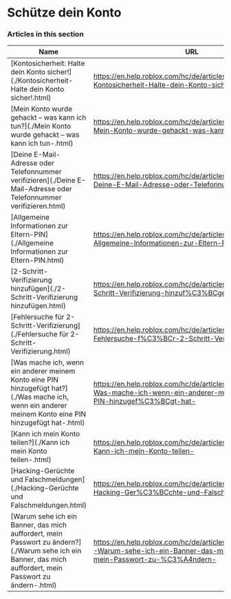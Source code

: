 # Schütze dein Konto  
### Articles in this section
Name|URL
-|-
[Kontosicherheit: Halte dein Konto sicher!](./Kontosicherheit- Halte dein Konto sicher!.html) |https://en.help.roblox.com/hc/de/articles/203313380-Kontosicherheit-Halte-dein-Konto-sicher-
[Mein Konto wurde gehackt – was kann ich tun?](./Mein Konto wurde gehackt – was kann ich tun-.html) |https://en.help.roblox.com/hc/de/articles/203313390-Mein-Konto-wurde-gehackt-was-kann-ich-tun-
[Deine E-Mail-Adresse oder Telefonnummer verifizieren](./Deine E-Mail-Adresse oder Telefonnummer verifizieren.html) |https://en.help.roblox.com/hc/de/articles/203313350-Deine-E-Mail-Adresse-oder-Telefonnummer-verifizieren
[Allgemeine Informationen zur Eltern-PIN](./Allgemeine Informationen zur Eltern-PIN.html) |https://en.help.roblox.com/hc/de/articles/360000239523-Allgemeine-Informationen-zur-Eltern-PIN
[2-Schritt-Verifizierung hinzufügen](./2-Schritt-Verifizierung hinzufügen.html) |https://en.help.roblox.com/hc/de/articles/212459863-2-Schritt-Verifizierung-hinzuf%C3%BCgen
[Fehlersuche für 2-Schritt-Verifizierung](./Fehlersuche für 2-Schritt-Verifizierung.html) |https://en.help.roblox.com/hc/de/articles/360000350706-Fehlersuche-f%C3%BCr-2-Schritt-Verifizierung
[Was mache ich, wenn ein anderer meinem Konto eine PIN hinzugefügt hat?](./Was mache ich, wenn ein anderer meinem Konto eine PIN hinzugefügt hat-.html) |https://en.help.roblox.com/hc/de/articles/360031316752-Was-mache-ich-wenn-ein-anderer-meinem-Konto-eine-PIN-hinzugef%C3%BCgt-hat-
[Kann ich mein Konto teilen?](./Kann ich mein Konto teilen-.html) |https://en.help.roblox.com/hc/de/articles/360000236103-Kann-ich-mein-Konto-teilen-
[Hacking-Gerüchte und Falschmeldungen](./Hacking-Gerüchte und Falschmeldungen.html) |https://en.help.roblox.com/hc/de/articles/360000240346-Hacking-Ger%C3%BCchte-und-Falschmeldungen
[Warum sehe ich ein Banner, das mich auffordert, mein Passwort zu ändern?](./Warum sehe ich ein Banner, das mich auffordert, mein Passwort zu ändern-.html) |https://en.help.roblox.com/hc/de/articles/4416940180500-Warum-sehe-ich-ein-Banner-das-mich-auffordert-mein-Passwort-zu-%C3%A4ndern-